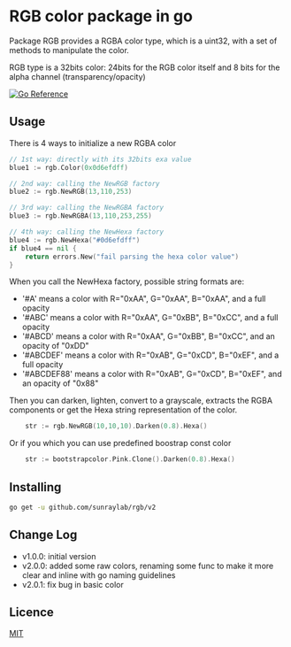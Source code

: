 # RGB color package in go

Package RGB provides a RGBA color type, which is a uint32, with a set of methods to manipulate the color.

RGB type is a 32bits color: 24bits for the RGB color itself and 8 bits for the alpha channel (transparency/opacity)

[![Go Reference](https://pkg.go.dev/badge/github.com/sunraylab/rgb/v2.svg)](https://pkg.go.dev/github.com/sunraylab/rgb/v2)

## Usage

There is 4 ways to initialize a new RGBA color

```go
// 1st way: directly with its 32bits exa value
blue1 := rgb.Color(0x0d6efdff)

// 2nd way: calling the NewRGB factory
blue2 := rgb.NewRGB(13,110,253)

// 3rd way: calling the NewRGBA factory
blue3 := rgb.NewRGBA(13,110,253,255)

// 4th way: calling the NewHexa factory
blue4 := rgb.NewHexa("#0d6efdff")
if blue4 == nil {
    return errors.New("fail parsing the hexa color value")
}
```	

When you call the NewHexa factory, possible string formats are:

- '#A' means a color with R="0xAA", G="0xAA", B="0xAA", and a full opacity
- '#ABC' means a color with R="0xAA", G="0xBB", B="0xCC", and a full opacity
- '#ABCD' means a color with R="0xAA", G="0xBB", B="0xCC", and an opacity of "0xDD"
- '#ABCDEF' means a color with R="0xAB", G="0xCD", B="0xEF", and a full opacity
- '#ABCDEF88' means a color with R="0xAB", G="0xCD", B="0xEF", and an opacity of "0x88"

Then you can darken, lighten, convert to a grayscale, extracts the RGBA components or get the Hexa string representation of the color.

```go
    str := rgb.NewRGB(10,10,10).Darken(0.8).Hexa()
```

Or if you which you can use predefined boostrap const color
```go
    str := bootstrapcolor.Pink.Clone().Darken(0.8).Hexa()
```

## Installing 

```bash
go get -u github.com/sunraylab/rgb/v2
```

## Change Log

- v1.0.0: initial version
- v2.0.0: added some raw colors, renaming some func to make it more clear and inline with go naming guidelines
- v2.0.1: fix bug in basic color

## Licence

[MIT](LICENSE)